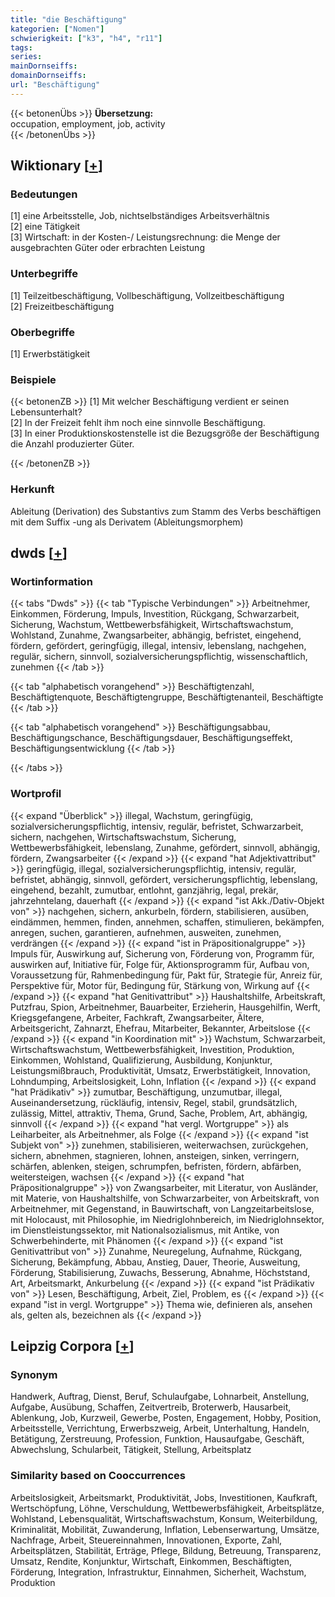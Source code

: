 ```yaml
---
title: "die Beschäftigung"
kategorien: ["Nomen"]
schwierigkeit: ["k3", "h4", "r11"]
tags:
series:
mainDornseiffs:
domainDornseiffs:
url: "Beschäftigung"
---
```


{{< betonenÜbs >}}
**Übersetzung:**  
occupation, employment, job, activity  
{{< /betonenÜbs >}}

## Wiktionary [[+](https://de.wiktionary.org/wiki/Beschäftigung)]

### Bedeutungen
[1] eine Arbeitsstelle, Job, nichtselbständiges Arbeitsverhältnis  
[2] eine Tätigkeit  
[3] Wirtschaft: in der Kosten-/ Leistungsrechnung: die Menge der ausgebrachten Güter oder erbrachten Leistung  

### Unterbegriffe
[1] Teilzeitbeschäftigung, Vollbeschäftigung, Vollzeitbeschäftigung  
[2] Freizeitbeschäftigung  

### Oberbegriffe
[1] Erwerbstätigkeit  

### Beispiele
{{< betonenZB >}}
[1] Mit welcher Beschäftigung verdient er seinen Lebensunterhalt?  
[2] In der Freizeit fehlt ihm noch eine sinnvolle Beschäftigung.  
[3] In einer Produktionskostenstelle ist die Bezugsgröße der Beschäftigung die Anzahl produzierter Güter.  

{{< /betonenZB >}}
### Herkunft
Ableitung (Derivation) des Substantivs zum Stamm des Verbs beschäftigen mit dem Suffix -ung als Derivatem (Ableitungsmorphem)  



## dwds [[+](https://www.dwds.de/wb/Beschäftigung)]

### Wortinformation
{{< tabs "Dwds" >}}
{{< tab "Typische Verbindungen" >}}
Arbeitnehmer, Einkommen, Förderung, Impuls, Investition, Rückgang, Schwarzarbeit, Sicherung, Wachstum, Wettbewerbsfähigkeit, Wirtschaftswachstum, Wohlstand, Zunahme, Zwangsarbeiter, abhängig, befristet, eingehend, fördern, gefördert, geringfügig, illegal, intensiv, lebenslang, nachgehen, regulär, sichern, sinnvoll, sozialversicherungspflichtig, wissenschaftlich, zunehmen
{{< /tab >}}

{{< tab "alphabetisch vorangehend" >}}
Beschäftigtenzahl, Beschäftigtenquote, Beschäftigtengruppe, Beschäftigtenanteil, Beschäftigte
{{< /tab >}}

{{< tab "alphabetisch vorangehend" >}}
Beschäftigungsabbau, Beschäftigungschance, Beschäftigungsdauer, Beschäftigungseffekt, Beschäftigungsentwicklung
{{< /tab >}}

{{< /tabs >}}

### Wortprofil
{{< expand "Überblick" >}} illegal, Wachstum, geringfügig, sozialversicherungspflichtig, intensiv, regulär, befristet, Schwarzarbeit, sichern, nachgehen, Wirtschaftswachstum, Sicherung, Wettbewerbsfähigkeit, lebenslang, Zunahme, gefördert, sinnvoll, abhängig, fördern, Zwangsarbeiter {{< /expand >}}
{{< expand "hat Adjektivattribut" >}} geringfügig, illegal, sozialversicherungspflichtig, intensiv, regulär, befristet, abhängig, sinnvoll, gefördert, versicherungspflichtig, lebenslang, eingehend, bezahlt, zumutbar, entlohnt, ganzjährig, legal, prekär, jahrzehntelang, dauerhaft {{< /expand >}}
{{< expand "ist Akk./Dativ-Objekt von" >}} nachgehen, sichern, ankurbeln, fördern, stabilisieren, ausüben, eindämmen, hemmen, finden, annehmen, schaffen, stimulieren, bekämpfen, anregen, suchen, garantieren, aufnehmen, ausweiten, zunehmen, verdrängen {{< /expand >}}
{{< expand "ist in Präpositionalgruppe" >}} Impuls für, Auswirkung auf, Sicherung von, Förderung von, Programm für, auswirken auf, Initiative für, Folge für, Aktionsprogramm für, Aufbau von, Voraussetzung für, Rahmenbedingung für, Pakt für, Strategie für, Anreiz für, Perspektive für, Motor für, Bedingung für, Stärkung von, Wirkung auf {{< /expand >}}
{{< expand "hat Genitivattribut" >}} Haushaltshilfe, Arbeitskraft, Putzfrau, Spion, Arbeitnehmer, Bauarbeiter, Erzieherin, Hausgehilfin, Werft, Kriegsgefangene, Arbeiter, Fachkraft, Zwangsarbeiter, Ältere, Arbeitsgericht, Zahnarzt, Ehefrau, Mitarbeiter, Bekannter, Arbeitslose {{< /expand >}}
{{< expand "in Koordination mit" >}} Wachstum, Schwarzarbeit, Wirtschaftswachstum, Wettbewerbsfähigkeit, Investition, Produktion, Einkommen, Wohlstand, Qualifizierung, Ausbildung, Konjunktur, Leistungsmißbrauch, Produktivität, Umsatz, Erwerbstätigkeit, Innovation, Lohndumping, Arbeitslosigkeit, Lohn, Inflation {{< /expand >}}
{{< expand "hat Prädikativ" >}} zumutbar, Beschäftigung, unzumutbar, illegal, Auseinandersetzung, rückläufig, intensiv, Regel, stabil, grundsätzlich, zulässig, Mittel, attraktiv, Thema, Grund, Sache, Problem, Art, abhängig, sinnvoll {{< /expand >}}
{{< expand "hat vergl. Wortgruppe" >}} als Leiharbeiter, als Arbeitnehmer, als Folge {{< /expand >}}
{{< expand "ist Subjekt von" >}} zunehmen, stabilisieren, weiterwachsen, zurückgehen, sichern, abnehmen, stagnieren, lohnen, ansteigen, sinken, verringern, schärfen, ablenken, steigen, schrumpfen, befristen, fördern, abfärben, weitersteigen, wachsen {{< /expand >}}
{{< expand "hat Präpositionalgruppe" >}} von Zwangsarbeiter, mit Literatur, von Ausländer, mit Materie, von Haushaltshilfe, von Schwarzarbeiter, von Arbeitskraft, von Arbeitnehmer, mit Gegenstand, in Bauwirtschaft, von Langzeitarbeitslose, mit Holocaust, mit Philosophie, im Niedriglohnbereich, im Niedriglohnsektor, im Dienstleistungssektor, mit Nationalsozialismus, mit Antike, von Schwerbehinderte, mit Phänomen {{< /expand >}}
{{< expand "ist Genitivattribut von" >}} Zunahme, Neuregelung, Aufnahme, Rückgang, Sicherung, Bekämpfung, Abbau, Anstieg, Dauer, Theorie, Ausweitung, Förderung, Stabilisierung, Zuwachs, Besserung, Abnahme, Höchststand, Art, Arbeitsmarkt, Ankurbelung {{< /expand >}}
{{< expand "ist Prädikativ von" >}} Lesen, Beschäftigung, Arbeit, Ziel, Problem, es {{< /expand >}}
{{< expand "ist in vergl. Wortgruppe" >}} Thema wie, definieren als, ansehen als, gelten als, bezeichnen als {{< /expand >}}

## Leipzig Corpora [[+](https://corpora.uni-leipzig.de/en/res?word=Beschäftigung&corpusId=deu_newscrawl-public_2018)]


### Synonym
Handwerk, Auftrag, Dienst, Beruf, Schulaufgabe, Lohnarbeit, Anstellung, Aufgabe, Ausübung, Schaffen, Zeitvertreib, Broterwerb, Hausarbeit, Ablenkung, Job, Kurzweil, Gewerbe, Posten, Engagement, Hobby, Position, Arbeitsstelle, Verrichtung, Erwerbszweig, Arbeit, Unterhaltung, Handeln, Betätigung, Zerstreuung, Profession, Funktion, Hausaufgabe, Geschäft, Abwechslung, Schularbeit, Tätigkeit, Stellung, Arbeitsplatz


### Similarity based on Cooccurrences
Arbeitslosigkeit, Arbeitsmarkt, Produktivität, Jobs, Investitionen, Kaufkraft, Wertschöpfung, Löhne, Verschuldung, Wettbewerbsfähigkeit, Arbeitsplätze, Wohlstand, Lebensqualität, Wirtschaftswachstum, Konsum, Weiterbildung, Kriminalität, Mobilität, Zuwanderung, Inflation, Lebenserwartung, Umsätze, Nachfrage, Arbeit, Steuereinnahmen, Innovationen, Exporte, Zahl, Arbeitsplätzen, Stabilität, Erträge, Pflege, Bildung, Betreuung, Transparenz, Umsatz, Rendite, Konjunktur, Wirtschaft, Einkommen, Beschäftigten, Förderung, Integration, Infrastruktur, Einnahmen, Sicherheit, Wachstum, Produktion

